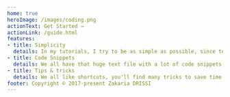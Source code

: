```yaml
---
home: true
heroImage: /images/coding.png
actionText: Get Started →
actionLink: /guide.html
features:
- title: Simplicity
  details: In my tutorials, I try to be as simple as possible, since today's Developer is very busy.
- title: Code Snippets
  details: We all have that huge text file with a lot of code snippets, Code Memento will replace it. 
- title: Tips & tricks
  details: We all like shortcuts, you'll find many tricks to save time.
footer: Copyright © 2017-present Zakaria DRISSI
---
```

